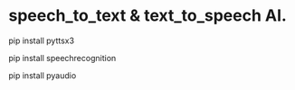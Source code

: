 <h1>speech_to_text & text_to_speech AI.</h1>

<p>pip install pyttsx3</p>
<p>pip install speechrecognition</p>
<p>pip install pyaudio</p>
